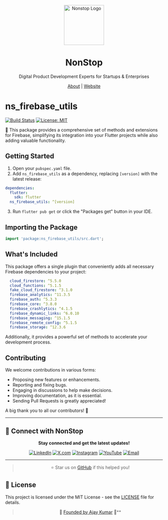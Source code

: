<p align="center">
  <a href="https://nonstopio.com">
    <img src="https://github.com/nonstopio.png" alt="Nonstop Logo" height="128" />
  </a>
  <h1 align="center">NonStop</h1>
  <p align="center">Digital Product Development Experts for Startups & Enterprises</p>
  <p align="center">
    <a href="https://nonstopio.com/about-us">About</a> |
    <a href="https://nonstopio.com">Website</a>
  </p>
</p>

# ns_firebase_utils

[![Build Status](https://img.shields.io/pub/v/ns_firebase_utils.svg)](https://github.com/nonstopio/flutter_forge/tree/main/packages/ns_firebase_utils)
[![License: MIT](https://img.shields.io/badge/license-MIT-blue.svg)](https://opensource.org/licenses/MIT)

🚀 This package provides a comprehensive set of methods and extensions for Firebase, simplifying its integration into your Flutter projects while also adding valuable functionality.

## Getting Started

1. Open your `pubspec.yaml` file.
2. Add `ns_firebase_utils` as a dependency, replacing `[version]` with the latest release:

```yaml
dependencies:
  flutter:
    sdk: flutter
  ns_firebase_utils: ^[version]
```

3. Run `flutter pub get` or click the "Packages get" button in your IDE.

## Importing the Package

```dart
import 'package:ns_firebase_utils/src.dart';
```

## What's Included

This package offers a single plugin that conveniently adds all necessary Firebase dependencies to your project:

```yaml
  cloud_firestore: ^5.5.0
  cloud_functions: ^5.1.5
  fake_cloud_firestore: ^3.1.0
  firebase_analytics: ^11.3.5
  firebase_auth: ^5.3.3
  firebase_core: ^3.8.0
  firebase_crashlytics: ^4.1.5
  firebase_dynamic_links: ^6.0.10
  firebase_messaging: ^15.1.5
  firebase_remote_config: ^5.1.5
  firebase_storage: ^12.3.6
```

Additionally, it provides a powerful set of methods to accelerate your development process.

## Contributing

We welcome contributions in various forms:

- Proposing new features or enhancements.
- Reporting and fixing bugs.
- Engaging in discussions to help make decisions.
- Improving documentation, as it is essential.
- Sending Pull Requests is greatly appreciated!

A big thank you to all our contributors! 🙌

---

## 🔗 Connect with NonStop

<div align="center">

**Stay connected and get the latest updates!**

[![LinkedIn](https://img.shields.io/badge/LinkedIn-0077B5?style=for-the-badge&logo=linkedin&logoColor=white)](https://www.linkedin.com/company/nonstop-io)
[![X.com](https://img.shields.io/badge/X-000000?style=for-the-badge&logo=x&logoColor=white)](https://x.com/NonStopio)
[![Instagram](https://img.shields.io/badge/Instagram-E4405F?style=for-the-badge&logo=instagram&logoColor=white)](https://www.instagram.com/nonstopio_technologies/)
[![YouTube](https://img.shields.io/badge/YouTube-FF0000?style=for-the-badge&logo=youtube&logoColor=white)](https://www.youtube.com/@NonStopioTechnology)
[![Email](https://img.shields.io/badge/Email-D14836?style=for-the-badge&logo=gmail&logoColor=white)](mailto:contact@nonstopio.com)

</div>

---

<div align="center">

>  ⭐ Star us on [GitHub](https://github.com/nonstopio/flutter_forge) if this helped you!

</div>

## 📜 License

This project is licensed under the MIT License - see the [LICENSE](LICENSE) file for details.

<div align="center">

> 🎉 [Founded by Ajay Kumar](https://github.com/ProjectAJ14) 🎉**

</div>
